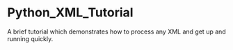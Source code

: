 # Python_XML_Tutorial
A brief tutorial which demonstrates how to process any XML and get up and running quickly.
